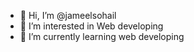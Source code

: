 - 👋 Hi, I’m @jameelsohail
- 👀 I’m interested in Web developing
- 🌱 I’m currently learning web developing

<!---
jameelsohail/jameelsohail is a ✨ special ✨ repository because its `README.md` (this file) appears on your GitHub profile.
You can click the Preview link to take a look at your changes.
--->
